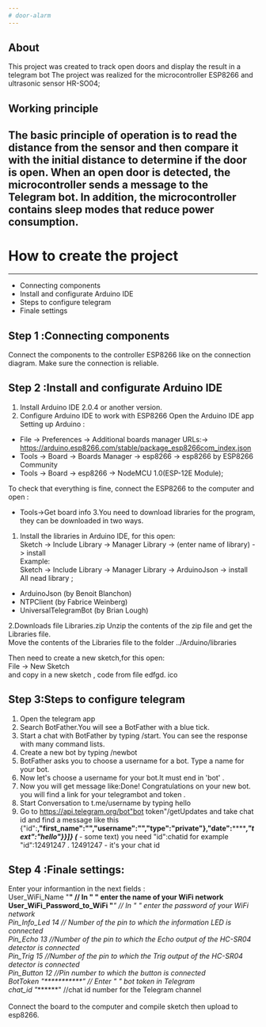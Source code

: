```yaml
---
# door-alarm
---
```

## About
This project was created to track open doors and display the result in a telegram bot 
The project was realized for the microcontroller ESP8266 and ultrasonic sensor HR-SO04;
## Working principle 
The basic principle of operation is to read the distance from the sensor and then compare it with the initial 
distance to determine if the door is open. When an open door is detected, the microcontroller sends a message to the Telegram bot. 
In addition, the microcontroller contains sleep modes that reduce power consumption.
---
# How to create the project 
---
* Сonnecting components
* Install and configurate Arduino IDE
* Steps to configure telegram 
* Finale settings
## Step 1 :Сonnecting components
Connect the components to the controller ESP8266 like on the connection diagram. 
Make sure the connection is reliable.
## Step 2 :Install and configurate Arduino IDE
1. Install Arduino IDE 2.0.4 or another version.
2. Configure Arduino IDE to work with ESP8266
Open the Arduino IDE app 
Setting up Arduino :
-  File -> Preferences -> Additional boards manager URLs:-> https://arduino.esp8266.com/stable/package_esp8266com_index.json
-  Tools -> Board -> Boards Manager -> esp8266 -> esp8266 by ESP8266 Community
-  Tools -> Board -> esp8266 -> NodeMCU 1.0(ESP-12E Module);

To check that everything is fine, connect the ESP8266 to the computer  and open : 
- Tools->Get board info 
3.You need to download libraries for the program, they can be downloaded in two ways. <br>

1. Install the libraries in Arduino IDE, for this open: <br>
Sketch -> Include Library -> Manager Library -> (enter name of library) -> install <br>
Example:<br>
Sketch -> Include Library -> Manager Library -> ArduinoJson -> install <br>
All nead library ;<br>
- ArduinoJson (by Benoit Blanchon)
- NTPClient (by Fabrice Weinberg)
- UniversalTelegramBot (by Brian Lough)

2.Downloads file Libraries.zip 
Unzip the contents of the zip file and get the Libraries file.<br>
Move the contents of the Libraries file to the folder ../Arduino/libraries

Then need to create a new sketch,for this open:<br>
File -> New Sketch <br>
and copy in a new sketch , code from file edfgd. ico<br>

## Step 3:Steps to configure telegram 
1. Open the telegram app 
2. Search BotFather.You will see a BotFather with a blue tick.
3. Start a chat with BotFather by typing /start. You can see the response with many command lists.
4. Create a new bot by typing /newbot
5. BotFather asks you to choose a username for a bot. Type a name for your bot.
6. Now let's choose a username for your bot.It must end in 'bot' .
7. Now you will get message like:Done! Congratulations on your new bot. you will find a link for your telegrambot and token .
8. Start Conversation to t.me/username by typing hello  
9. Go to https://api.telegram.org/bot"bot token"/getUpdates and take chat id and find a message like this
{"id":********,"first_name":"**************","username":"********","type":"private"},"date":***********,"text":"hello"}}]} (***** - some text)
you need "id":chatid for example "id":12491247 . 12491247 - it's your chat id
  
## Step 4 :Finale settings:<br>
 Enter your informantion in the next fields :<br>
 User_WiFi_Name "******"  // In " " enter the name of your WiFi network<br>
 User_WiFi_Password_to_WiFi "*******" //  In " " enter the password of your WiFi network <br>
 Pin_Info_Led 14 // Number of the pin to which the information LED is connected  <br>
 Pin_Echo 13 //Number of the pin to which the Echo output of the HC-SR04 detector is connected<br>
 Pin_Trig 15 //Number of the pin to which the Trig output of the HC-SR04 detector is connected<br>
 Pin_Button 12 //Pin number to which the button is connected<br>
 BotToken "***********" // Enter " " bot token in Telegram <br>
 chat_id  "*******" //chat id number for the Telegram channel
<br><br>
Connect the board to the computer and compile sketch then upload to esp8266. <br>
